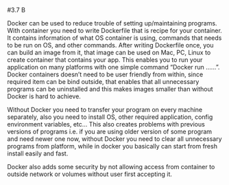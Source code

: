 #3.7 B

Docker can be used to reduce trouble of setting up/maintaining programs. With container you need to write Dockerfile that is recipe for your container. It contains information of what OS container is using, commands that needs to be run on OS, and other commands. After writing Dockerfile once, you can build an image from it, that image can be used on Mac, PC, Linux to create container that contains your app. This enables you to run your application on many platforms with one simple command “Docker run ……”. Docker containers doesn’t need to be user friendly from within, since required item can be bind outside, that enables that all unnecessary programs can be uninstalled and this makes images smaller than without Docker is hard to achieve. 


Without Docker you need to transfer your program on every machine separately, also you need to install OS, other required application, config environment variables, etc… This also creates problems with previous versions of programs i.e. if you are using older version of some program and need newer one now, without Docker you need to clear all unnecessary programs from platform, while in docker you basically can start from fresh install easily and fast. 


Docker also adds some security by not allowing access from container to outside network or volumes without user first accepting it. 
